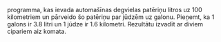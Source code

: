 programma, kas ievada automašīnas degvielas patēriņu litros uz 100 kilometriem un pārveido šo patēriņu par jūdzēm uz galonu.
Pieņemt, ka 1 galons ir 3.8 litri un 1 jūdze ir 1.6 kilometri. Rezultātu izvadīt ar diviem cipariem aiz
komata.
